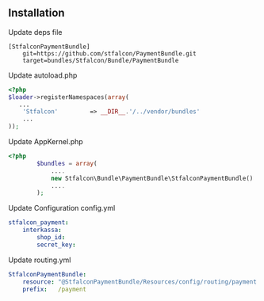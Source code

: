 Installation
-----------------

Update deps file

```
[StfalconPaymentBundle]
    git=https://github.com/stfalcon/PaymentBundle.git
    target=bundles/Stfalcon/Bundle/PaymentBundle
```

Update autoload.php

```php
<?php
$loader->registerNamespaces(array(
   ...
    'Stfalcon'         => __DIR__.'/../vendor/bundles'
    ...
));
```

Update AppKernel.php

```php
<?php
        $bundles = array(
            ....
            new Stfalcon\Bundle\PaymentBundle\StfalconPaymentBundle()
            ....
        );
```

Update Configuration config.yml

```yml
stfalcon_payment:
    interkassa:
        shop_id:
        secret_key:
```

Update routing.yml

```yml
StfalconPaymentBundle:
    resource: "@StfalconPaymentBundle/Resources/config/routing/payment.xml"
    prefix:   /payment
```
